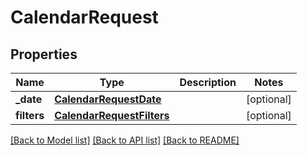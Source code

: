 # CalendarRequest

## Properties
Name | Type | Description | Notes
------------ | ------------- | ------------- | -------------
**_date** | [**CalendarRequestDate**](CalendarRequestDate.md) |  | [optional] 
**filters** | [**CalendarRequestFilters**](CalendarRequestFilters.md) |  | [optional] 

[[Back to Model list]](../README.md#documentation-for-models) [[Back to API list]](../README.md#documentation-for-api-endpoints) [[Back to README]](../README.md)


